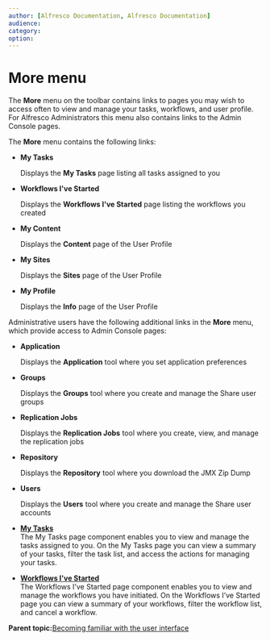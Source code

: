 ```yaml
---
author: [Alfresco Documentation, Alfresco Documentation]
audience: 
category: 
option: 
---
```


# More menu

The **More** menu on the toolbar contains links to pages you may wish to access often to view and manage your tasks, workflows, and user profile. For Alfresco Administrators this menu also contains links to the Admin Console pages.

The **More** menu contains the following links:

-   **My Tasks**

    Displays the **My Tasks** page listing all tasks assigned to you

-   **Workflows I've Started**

    Displays the **Workflows I've Started** page listing the workflows you created

-   **My Content**

    Displays the **Content** page of the User Profile

-   **My Sites**

    Displays the **Sites** page of the User Profile

-   **My Profile**

    Displays the **Info** page of the User Profile


Administrative users have the following additional links in the **More** menu, which provide access to Admin Console pages:

-   **Application**

    Displays the **Application** tool where you set application preferences

-   **Groups**

    Displays the **Groups** tool where you create and manage the Share user groups

-   **Replication Jobs**

    Displays the **Replication Jobs** tool where you create, view, and manage the replication jobs

-   **Repository**

    Displays the **Repository** tool where you download the JMX Zip Dump

-   **Users**

    Displays the **Users** tool where you create and manage the Share user accounts


-   **[My Tasks](../tasks/more-menu-mytasks.md)**  
The My Tasks page component enables you to view and manage the tasks assigned to you. On the My Tasks page you can view a summary of your tasks, filter the task list, and access the actions for managing your tasks.
-   **[Workflows I've Started](../tasks/more-menu-myworkflows.md)**  
The Workflows I’ve Started page component enables you to view and manage the workflows you have initiated. On the Workflows I’ve Started page you can view a summary of your workflows, filter the workflow list, and cancel a workflow.

**Parent topic:**[Becoming familiar with the user interface](../concepts/ui-description.md)

